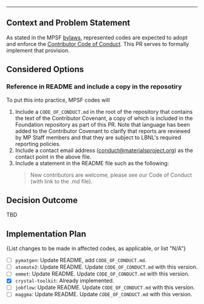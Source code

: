 ---

## Context and Problem Statement

As stated in the MPSF [bylaws](https://github.com/materialsproject/foundation/blob/main/bylaws.md), represented codes are expected to adopt and enforce the [Contributor Code of Conduct](https://www.contributor-covenant.org/). This PR serves to formally implement that provision.

## Considered Options

### Reference in README and include a copy in the reposotiry

To put this into practice, MPSF codes will

1. Include a `CODE_OF_CONDUCT.md` in the root of the repository that contains the text of the Contributor Covenant, a copy of which is
   included in the Foundation repository as part of this PR. Note that language has been added to the Contributor Covenant to clarify
   that reports are reviewed by MP Staff members and that they are subject to LBNL's required reporting policies.
3. Include a contact email address (conduct@materialsproject.org) as the contact point in the above file.
4. Include a statement in the README file such as the following:
    > New contributors are welcome, please see our Code of Conduct (with link to the .md file).

## Decision Outcome

TBD

## Implementation Plan

{List changes to be made in affected codes, as applicable, or list "N/A"}

- [ ] `pymatgen`: Update README, add `CODE_OF_CONDUCT.md`.
- [ ] `atomate2`: Update README. Update `CODE_OF_CONDUCT.md` with this version.
- [ ] `emmet`: Update README. Update `CODE_OF_CONDUCT.md` with this version.
- [x] `crystal-toolkit`: Already implemented.
- [ ] `jobflow`: Update README. Update `CODE_OF_CONDUCT.md` with this version.
- [ ] `maggma`: Update README. Update `CODE_OF_CONDUCT.md` with this version.
